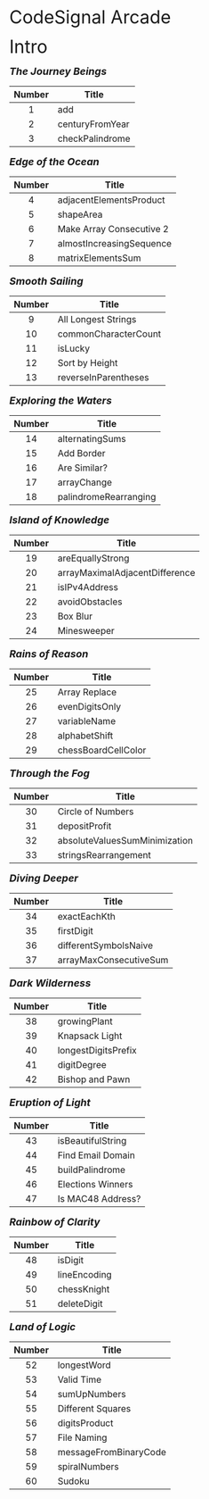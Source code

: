 <font size=6>CodeSignal Arcade</font>


<font size=6>Intro</font>


***<font size=4>The Journey Beings</font>***

<font size=2>

| Number | Title |
|:------------:|---------|
|1|add
|2|centuryFromYear
|3|checkPalindrome
    
</font>

***<font size=4>Edge of the Ocean</font>***

<font size=2>

| Number | Title |
|:------------:|---------|
|4|adjacentElementsProduct
|5|shapeArea
|6|Make Array Consecutive 2
|7|almostIncreasingSequence
|8|matrixElementsSum
    
</font>
    
***<font size=4>Smooth Sailing</font>***

<font size=2>

| Number | Title |
|:------------:|---------|
|9|All Longest Strings
|10|commonCharacterCount
|11|isLucky
|12|Sort by Height
|13|reverseInParentheses
    
</font>
    
***<font size=4>Exploring the Waters</font>***

<font size=2>

| Number | Title |
|:------------:|---------|
|14|alternatingSums
|15|Add Border
|16|Are Similar?
|17|arrayChange
|18|palindromeRearranging
    
</font>

***<font size=4>Island of Knowledge</font>***

<font size=2>

| Number | Title |
|:------------:|---------|
|19|areEquallyStrong
|20|arrayMaximalAdjacentDifference
|21|isIPv4Address
|22|avoidObstacles
|23|Box Blur
|24|Minesweeper
    
</font>

***<font size=4>Rains of Reason</font>***

<font size=2>

| Number | Title |
|:------------:|---------|
|25|Array Replace
|26|evenDigitsOnly
|27|variableName
|28|alphabetShift
|29|chessBoardCellColor

</font>

***<font size=4>Through the Fog</font>***

<font size=2>

| Number | Title |
|:------------:|---------|
|30|Circle of Numbers
|31|depositProfit
|32|absoluteValuesSumMinimization
|33|stringsRearrangement

</font>

***<font size=4>Diving Deeper</font>***

<font size=2>

| Number | Title |
|:------------:|---------|
|34|exactEachKth
|35|firstDigit
|36|differentSymbolsNaive
|37|arrayMaxConsecutiveSum

</font>

***<font size=4>Dark Wilderness</font>***

<font size=2>

| Number | Title |
|:------------:|---------|
|38|growingPlant
|39|Knapsack Light
|40|longestDigitsPrefix
|41|digitDegree
|42|Bishop and Pawn
    
</font>

***<font size=4>Eruption of Light</font>***

<font size=2>

| Number | Title |
|:------------:|---------|
|43|isBeautifulString
|44|Find Email Domain
|45|buildPalindrome
|46|Elections Winners
|47|Is MAC48 Address?
    
</font>

***<font size=4>Rainbow of Clarity</font>***

<font size=2>

| Number | Title |
|:------------:|---------|
|48|isDigit
|49|lineEncoding
|50|chessKnight
|51|deleteDigit
    
</font>

***<font size=4>Land of Logic</font>***

<font size=2>

| Number | Title |
|:------------:|---------|
|52|longestWord
|53|Valid Time
|54|sumUpNumbers
|55|Different Squares
|56|digitsProduct
|57|File Naming
|58|messageFromBinaryCode
|59|spiralNumbers
|60|Sudoku

</font>



